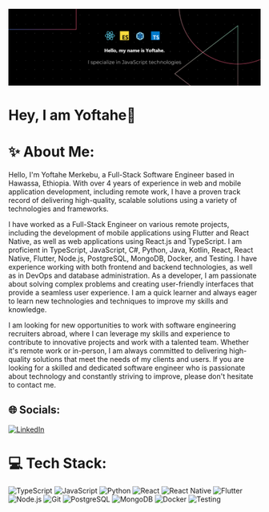 [![Header](https://github.com/Yoftahe1/Yoftahe1/blob/master/banner.png?raw=true "Header")](https://github.com/Yoftahe1)

<h1>Hey, I am Yoftahe👋</h1>

# ✨ About Me:
<p>Hello, I'm Yoftahe Merkebu, a Full-Stack Software Engineer based in Hawassa, Ethiopia. With over 4 years of experience in web and mobile application development, including remote work, I have a proven track record of delivering high-quality, scalable solutions using a variety of technologies and frameworks.</p><p>I have worked as a Full-Stack Engineer on various remote projects, including the development of mobile applications using Flutter and React Native, as well as web applications using React.js and TypeScript. I am proficient in TypeScript, JavaScript, C#, Python, Java, Kotlin, React, React Native, Flutter, Node.js, PostgreSQL, MongoDB, Docker, and Testing. I have experience working with both frontend and backend technologies, as well as in DevOps and database administration. As a developer, I am passionate about solving complex problems and creating user-friendly interfaces that provide a seamless user experience. I am a quick learner and always eager to learn new technologies and techniques to improve my skills and knowledge.</p><p>I am looking for new opportunities to work with software engineering recruiters abroad, where I can leverage my skills and experience to contribute to innovative projects and work with a talented team. Whether it's remote work or in-person, I am always committed to delivering high-quality solutions that meet the needs of my clients and users. If you are looking for a skilled and dedicated software engineer who is passionate about technology and constantly striving to improve, please don't hesitate to contact me.</p>


## 🌐 Socials:
[![LinkedIn](https://img.shields.io/badge/LinkedIn-%230077B5.svg?logo=linkedin&logoColor=white)](https://www.linkedin.com/in/yoftahe-merkebu-8a9856317/) 

# 💻 Tech Stack:
![TypeScript](https://img.shields.io/badge/typescript-%23007ACC.svg?style=for-the-badge&logo=typescript&logoColor=white)
![JavaScript](https://img.shields.io/badge/javascript-%23323330.svg?style=for-the-badge&logo=javascript&logoColor=%23F7DF1E)
 ![Python](https://img.shields.io/badge/python-%2314354C.svg?style=for-the-badge&logo=python&logoColor=white)
 ![React](https://img.shields.io/badge/react-%2320232a.svg?style=for-the-badge&logo=react&logoColor=%2361DAFB)
 ![React Native](https://img.shields.io/badge/react_native-%2320232a.svg?style=for-the-badge&logo=react&logoColor=%2361DAFB)
 ![Flutter](https://img.shields.io/badge/flutter-%2302569B.svg?style=for-the-badge&logo=flutter&logoColor=white)
 ![Node.js](https://img.shields.io/badge/node.js-%2343853D.svg?style=for-the-badge&logo=node.js&logoColor=white)
 ![Git](https://img.shields.io/badge/git-%23F05032.svg?style=for-the-badge&logo=git&logoColor=white)
 ![PostgreSQL](https://img.shields.io/badge/postgresql-%23316192.svg?style=for-the-badge&logo=postgresql&logoColor=white)
 ![MongoDB](https://img.shields.io/badge/MongoDB-%234ea94b.svg?style=for-the-badge&logo=mongodb&logoColor=white)
 ![Docker](https://img.shields.io/badge/docker-%230db7ed.svg?style=for-the-badge&logo=docker&logoColor=white)
 ![Testing](https://img.shields.io/badge/testing-%23575E8B.svg?style=for-the-badge&logo=cypress&logoColor=white)

